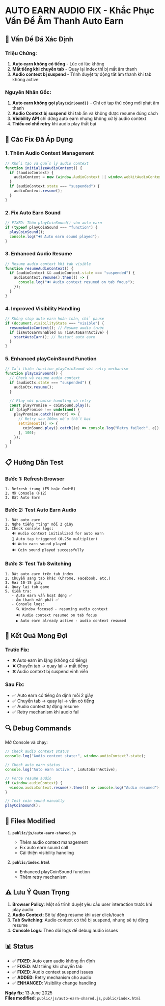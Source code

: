 # AUTO EARN AUDIO FIX - Khắc Phục Vấn Đề Âm Thanh Auto Earn

## 🎯 Vấn Đề Đã Xác Định

### Triệu Chứng:

1. **Auto earn không có tiếng** - Lúc có lúc không
2. **Mất tiếng khi chuyển tab** - Quay lại index thì bị mất âm thanh
3. **Audio context bị suspend** - Trình duyệt tự động tắt âm thanh khi tab không active

### Nguyên Nhân Gốc:

1. **Auto earn không gọi `playCoinSound()`** - Chỉ có tap thủ công mới phát âm thanh
2. **Audio Context bị suspend** khi tab ẩn và không được resume đúng cách
3. **Visibility API** chỉ dừng auto earn nhưng không xử lý audio context
4. **Thiếu cơ chế retry** khi audio play thất bại

## 🔧 Các Fix Đã Áp Dụng

### 1. **Thêm Audio Context Management**

```javascript
// Khởi tạo và quản lý audio context
function initializeAudioContext() {
  if (!audioContext) {
    audioContext = new (window.AudioContext || window.webkitAudioContext)();
  }
  if (audioContext.state === "suspended") {
    audioContext.resume();
  }
}
```

### 2. **Fix Auto Earn Sound**

```javascript
// FIXED: Thêm playCoinSound() vào auto earn
if (typeof playCoinSound === "function") {
  playCoinSound();
  console.log("🔊 Auto earn sound played");
}
```

### 3. **Enhanced Audio Resume**

```javascript
// Resume audio context khi tab visible
function resumeAudioContext() {
  if (audioContext && audioContext.state === "suspended") {
    audioContext.resume().then(() => {
      console.log("🔊 Audio context resumed on tab focus");
    });
  }
}
```

### 4. **Improved Visibility Handling**

```javascript
// Không stop auto earn hoàn toàn, chỉ pause
if (document.visibilityState === "visible") {
  resumeAudioContext(); // Resume audio trước
  if (isAutoEarnEnabled && !isAutoEarnActive) {
    startAutoEarn(); // Restart auto earn
  }
}
```

### 5. **Enhanced playCoinSound Function**

```javascript
// Cải thiện function playCoinSound với retry mechanism
function playCoinSound() {
  // Check và resume audio context
  if (audioCtx.state === "suspended") {
    audioCtx.resume();
  }

  // Play với promise handling và retry
  const playPromise = coinSound.play();
  if (playPromise !== undefined) {
    playPromise.catch((error) => {
      // Retry sau 100ms nếu thất bại
      setTimeout(() => {
        coinSound.play().catch((e) => console.log("Retry failed:", e));
      }, 100);
    });
  }
}
```

## 📋 Hướng Dẫn Test

### Bước 1: Refresh Browser

```
1. Refresh trang (F5 hoặc Cmd+R)
2. Mở Console (F12)
3. Bật Auto Earn
```

### Bước 2: Test Auto Earn Audio

```
1. Bật auto earn
2. Nghe tiếng "ting" mỗi 2 giây
3. Check console logs:
   🔊 Audio context initialized for auto earn
   🎯 Auto tap triggered (0.25x multiplier)
   🔊 Auto earn sound played
   🔊 Coin sound played successfully
```

### Bước 3: Test Tab Switching

```
1. Bật auto earn trên tab index
2. Chuyển sang tab khác (Chrome, Facebook, etc.)
3. Đợi 10-15 giây
4. Quay lại tab game
5. Kiểm tra:
   - Auto earn vẫn hoạt động ✅
   - Âm thanh vẫn phát ✅
   - Console logs:
     🔍 Window focused - resuming audio context
     🔊 Audio context resumed on tab focus
     ▶️ Auto earn already active - audio context resumed
```

## 🎯 Kết Quả Mong Đợi

### Trước Fix:

- ❌ Auto earn im lặng (không có tiếng)
- ❌ Chuyển tab → quay lại → mất tiếng
- ❌ Audio context bị suspend vĩnh viễn

### Sau Fix:

- ✅ Auto earn có tiếng ổn định mỗi 2 giây
- ✅ Chuyển tab → quay lại → vẫn có tiếng
- ✅ Audio context tự động resume
- ✅ Retry mechanism khi audio fail

## 🔍 Debug Commands

Mở Console và chạy:

```javascript
// Check audio context status
console.log("Audio context state:", window.audioContext?.state);

// Check auto earn status
console.log("Auto earn active:", isAutoEarnActive);

// Force resume audio
if (window.audioContext) {
  window.audioContext.resume().then(() => console.log("Audio resumed"));
}

// Test coin sound manually
playCoinSound();
```

## 📁 Files Modified

1. **`public/js/auto-earn-shared.js`**

   - Thêm audio context management
   - Fix auto earn sound call
   - Cải thiện visibility handling

2. **`public/index.html`**
   - Enhanced playCoinSound function
   - Thêm retry mechanism

## ⚠️ Lưu Ý Quan Trọng

1. **Browser Policy**: Một số trình duyệt yêu cầu user interaction trước khi play audio
2. **Audio Context**: Sẽ tự động resume khi user click/touch
3. **Tab Switching**: Audio context có thể bị suspend, nhưng sẽ tự động resume
4. **Console Logs**: Theo dõi logs để debug audio issues

## 📊 Status

- ✅ **FIXED**: Auto earn audio không ổn định
- ✅ **FIXED**: Mất tiếng khi chuyển tab
- ✅ **FIXED**: Audio context suspend issues
- ✅ **ADDED**: Retry mechanism cho audio
- ✅ **ENHANCED**: Visibility change handling

**Ngày fix**: 13 June 2025  
**Files modified**: `public/js/auto-earn-shared.js`, `public/index.html`
